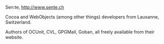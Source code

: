 Sen:te, http://www.sente.ch

Cocoa and WebObjects (among other things) developers from Lausanne, Switzerland. 

Authors of OCUnit, CVL, GPGMail, Goban, all freely available from their website.
